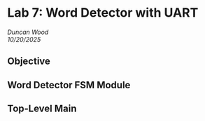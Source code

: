 # Lab 7: Word Detector with UART
*Duncan Wood* <br>
*10/20/2025*


## Objective


## Word Detector FSM Module


## Top-Level Main
